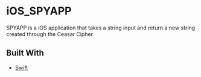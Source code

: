 # iOS_SPYAPP

SPYAPP is a iOS application that takes a string input and return a new string created through the Ceasar Cipher. 

## Built With 
* [Swift](https://developer.apple.com/swift/)


